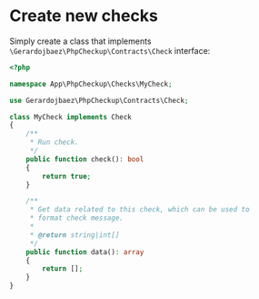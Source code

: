 # Create new checks

Simply create a class that implements `\Gerardojbaez\PhpCheckup\Contracts\Check` interface:

```php
<?php

namespace App\PhpCheckup\Checks\MyCheck;

use Gerardojbaez\PhpCheckup\Contracts\Check;

class MyCheck implements Check
{
    /**
     * Run check.
     */
    public function check(): bool
    {
        return true;
    }

    /**
     * Get data related to this check, which can be used to
     * format check message.
     *
     * @return string|int[]
     */
    public function data(): array
    {
        return [];
    }
}
```
